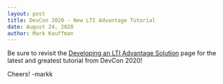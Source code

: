 ```yaml
---
layout: post
title: DevCon 2020 - New LTI Advantage Tutorial
date: August 24, 2020
author: Mark Kauffman
---
```


Be sure to revisit the [Developing an LTI Advantage Solution](/standards/Developing%20an%20LTI%20Advantage%20Solution)  page for the latest and greatest tutorial from DevCon 2020!

Cheers!
-markk

